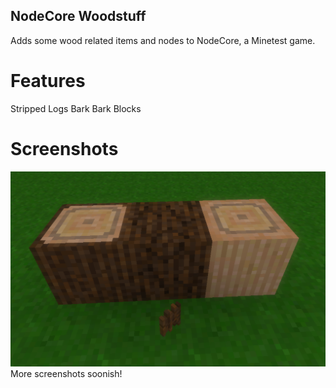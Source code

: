 ## NodeCore Woodstuff
Adds some wood related items and nodes to NodeCore, a Minetest game.

# Features
Stripped Logs
Bark
Bark Blocks

# Screenshots
![](screenshot.png)
More screenshots soonish!
